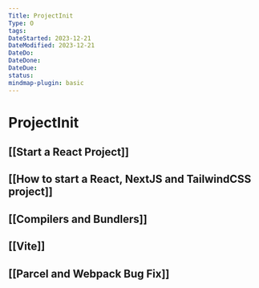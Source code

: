 ```yaml
---
Title: ProjectInit
Type: O
tags: 
DateStarted: 2023-12-21
DateModified: 2023-12-21
DateDo: 
DateDone: 
DateDue: 
status: 
mindmap-plugin: basic
---
```


# ProjectInit

## [[Start a React Project]]

## [[How to start a React, NextJS and TailwindCSS project]]

## [[Compilers and Bundlers]]

## [[Vite]]

## [[Parcel and Webpack Bug Fix]]